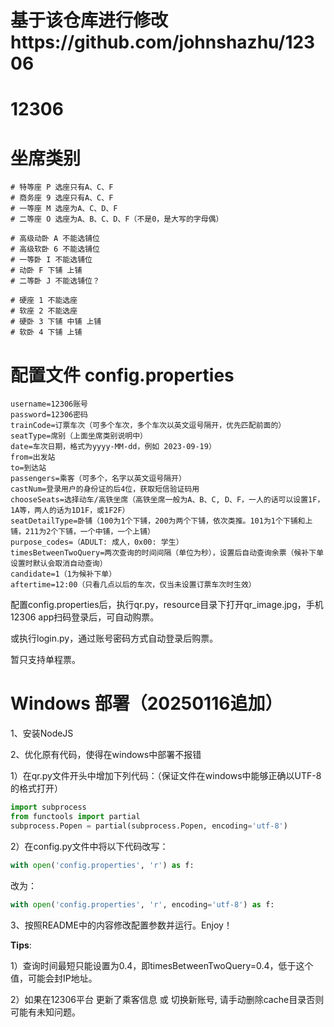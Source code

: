 # 基于该仓库进行修改https://github.com/johnshazhu/12306
# 12306
# 坐席类别
    # 特等座 P 选座只有A、C、F
    # 商务座 9 选座只有A、C、F
    # 一等座 M 选座为A、C、D、F
    # 二等座 O 选座为A、B、C、D、F（不是0，是大写的字母偶）

    # 高级动卧 A 不能选铺位
    # 高级软卧 6 不能选铺位
    # 一等卧 I 不能选铺位
    # 动卧 F 下铺 上铺
    # 二等卧 J 不能选铺位？

    # 硬座 1 不能选座
    # 软座 2 不能选座
    # 硬卧 3 下铺 中铺 上铺
    # 软卧 4 下铺 上铺
    
# 配置文件 config.properties
```
username=12306账号
password=12306密码
trainCode=订票车次（可多个车次，多个车次以英文逗号隔开，优先匹配前面的）
seatType=席别（上面坐席类别说明中）
date=车次日期，格式为yyyy-MM-dd，例如 2023-09-19）
from=出发站
to=到达站
passengers=乘客（可多个，名字以英文逗号隔开）
castNum=登录用户的身份证的后4位，获取短信验证码用
chooseSeats=选择动车/高铁坐席（高铁坐席一般为A、B、C, D、F，一人的话可以设置1F，1A等，两人的话为1D1F，或1F2F）
seatDetailType=卧铺（100为1个下铺，200为两个下铺，依次类推。101为1个下铺和上铺，211为2个下铺，一个中铺，一个上铺）
purpose_codes=（ADULT: 成人，0x00: 学生）
timesBetweenTwoQuery=两次查询的时间间隔（单位为秒），设置后自动查询余票（候补下单设置时默认会取消自动查询）
candidate=1（1为候补下单）
aftertime=12:00（只看几点以后的车次，仅当未设置订票车次时生效）
```
配置config.properties后，执行qr.py，resource目录下打开qr_image.jpg，手机12306 app扫码登录后，可自动购票。  

或执行login.py，通过账号密码方式自动登录后购票。

暂只支持单程票。

# Windows 部署（20250116追加）
1、安装NodeJS

2、优化原有代码，使得在windows中部署不报错

1）在qr.py文件开头中增加下列代码：（保证文件在windows中能够正确以UTF-8的格式打开）

```python
import subprocess
from functools import partial
subprocess.Popen = partial(subprocess.Popen, encoding='utf-8')
```

2）在config.py文件中将以下代码改写：

```python
with open('config.properties', 'r') as f:

```

改为：

```python
with open('config.properties', 'r', encoding='utf-8') as f:
```

3、按照README中的内容修改配置参数并运行。Enjoy！

**Tips**:&#x20;

1）查询时间最短只能设置为0.4，即timesBetweenTwoQuery=0.4，低于这个值，可能会封IP地址。

2）如果在12306平台 更新了乘客信息 或 切换新账号, 请手动删除cache目录否则可能有未知问题。
